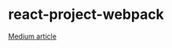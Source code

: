 # react-project-webpack
[Medium article](https://medium.com/@alyona.rodin/build-react-project-from-scratch-c6fa4ca65303)
